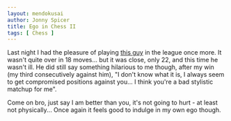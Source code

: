 ```yaml
---
layout: mendokusai
author: Jonny Spicer
title: Ego in Chess II
tags: [ Chess ]
---
```

Last night I had the pleasure of playing [this guy](/mendokusai/2018/11/13/ego-in-chess) in the
league once more. It wasn't quite over in 18 moves... but it was close, only 22, and this time
he wasn't ill. He did still say something hilarious to me though, after my win (my third consecutively against him), "I don't know what it is, I always seem to get compromised positions
against you... I think you're a bad stylistic matchup for me".

Come on bro, just say I am better than you, it's not going to hurt - at least not physically... 
Once again it feels good to indulge in my own ego though.
